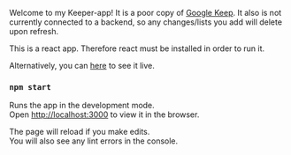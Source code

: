 Welcome to my Keeper-app! It is a poor copy of [Google Keep](https://keep.google.com/u/0/).
It also is not currently connected to a backend, so any changes/lists you add will delete upon refresh.

This is a react app. Therefore react must be installed in order to run it.

Alternatively, you can [here](https://limitless-ravine-74485.herokuapp.com/) to see it live.

### `npm start`

Runs the app in the development mode.<br />
Open [http://localhost:3000](http://localhost:3000) to view it in the browser.

The page will reload if you make edits.<br />
You will also see any lint errors in the console.
